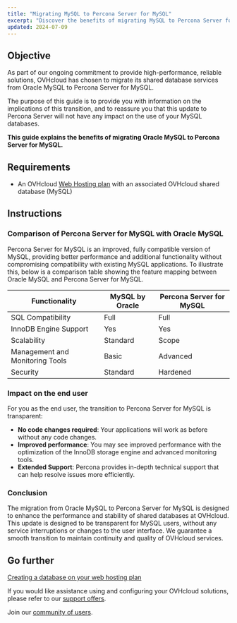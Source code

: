 ```yaml
---
title: "Migrating MySQL to Percona Server for MySQL"
excerpt: "Discover the benefits of migrating MySQL to Percona Server for MySQL"
updated: 2024-07-09
---
```


## Objective

As part of our ongoing commitment to provide high-performance, reliable solutions, OVHcloud has chosen to migrate its shared database services from Oracle MySQL to Percona Server for MySQL.

The purpose of this guide is to provide you with information on the implications of this transition, and to reassure you that this update to Percona Server will not have any impact on the use of your MySQL databases.

**This guide explains the benefits of migrating Oracle MySQL to Percona Server for MySQL.**

## Requirements

- An OVHcloud [Web Hosting plan](/links/web/hosting) with an associated OVHcloud shared database (MySQL)

## Instructions

### Comparison of Percona Server for MySQL with Oracle MySQL

Percona Server for MySQL is an improved, fully compatible version of MySQL, providing better performance and additional functionality without compromising compatibility with existing MySQL applications. To illustrate this, below is a comparison table showing the feature mapping between Oracle MySQL and Percona Server for MySQL.

|Functionality|MySQL by Oracle|Percona Server for MySQL|
|---|---|---|
|SQL Compatibility|Full|Full|
|InnoDB Engine Support|Yes|Yes|
|Scalability|Standard|Scope|
|Management and Monitoring Tools|Basic|Advanced|
|Security|Standard|Hardened|

### Impact on the end user

For you as the end user, the transition to Percona Server for MySQL is transparent:

- **No code changes required**: Your applications will work as before without any code changes.
- **Improved performance**: You may see improved performance with the optimization of the InnoDB storage engine and advanced monitoring tools.
- **Extended Support**: Percona provides in-depth technical support that can help resolve issues more efficiently.

### Conclusion

The migration from Oracle MySQL to Percona Server for MySQL is designed to enhance the performance and stability of shared databases at OVHcloud. This update is designed to be transparent for MySQL users, without any service interruptions or changes to the user interface. We guarantee a smooth transition to maintain continuity and quality of OVHcloud services.

## Go further

[Creating a database on your web hosting plan](/pages/web_cloud/web_hosting/sql_create_database)

If you would like assistance using and configuring your OVHcloud solutions, please refer to our [support offers](/links/support).

Join our [community of users](/links/community).
